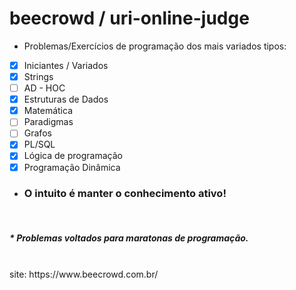 # beecrowd / uri-online-judge

+ Problemas/Exercícios de programação dos mais variados tipos:

- [x] Iniciantes / Variados
- [x] Strings
- [ ] AD - HOC
- [x] Estruturas de Dados
- [x] Matemática
- [ ] Paradigmas
- [ ] Grafos 
- [x] PL/SQL
- [x] Lógica de programação
- [x] Programação Dinâmica

+ ### O intuito é manter o conhecimento ativo!

<br/>
<h5>* Problemas voltados para maratonas de programação.</h5>
<br/>
site: https://www.beecrowd.com.br/
